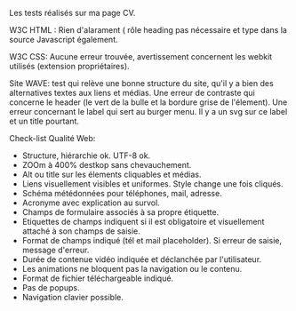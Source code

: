 Les tests réalisés sur ma page CV.


W3C HTML : Rien d'alarament ( rôle heading pas nécessaire et type dans la source Javascript également.

W3C CSS: Aucune erreur trouvée, avertissement concernent les webkit utilisés (extension propriétaires).

Site WAVE: test qui relève une bonne structure du site, qu'il y a bien des alternatives textes aux liens et médias. 
Une erreur de contraste qui concerne le header (le vert de la bulle et la bordure grise de l'élement).
Une erreur concernant le label qui sert au burger menu. Il y a un svg sur ce label et un title pourtant.


Check-list Qualité Web:
- Structure, hiérarchie ok. UTF-8 ok.
- ZOOm à 400% destkop sans chevauchement.
- Alt ou title sur les élements cliquables et médias.
- Liens visuellement visibles et uniformes. Style change une fois cliqués.
- Schéma métédonnées pour téléphones, mail, adresse.
- Acronyme avec explication au survol.
- Champs de formulaire associés à sa propre étiquette.
- Etiquettes de champs indiquent si il est obligatoire et visuellement attaché à son champs de saisie.
- Format de champs indiqué (tél et mail placeholder). Si erreur de saisie, message d'erreur.
- Durée de contenue vidéo indiquée et déclanchée par l'utilisateur.
- Les animations ne bloquent pas la navigation ou le contenu.
- Format de fichier téléchargeable indiqué.
- Pas de popups.
- Navigation clavier possible.
